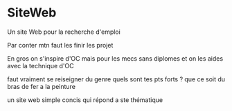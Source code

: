 # SiteWeb

Un site Web pour la recherche d'emploi


Par conter mtn faut les finir les projet

En gros on s'inspire d'OC mais pour les mecs sans diplomes et on les aides avec la technique d'OC

faut vraiment se reiseigner du genre quels sont tes pts forts ? que ce soit du bras de fer a la peinture

un site web simple concis qui répond a ste thématique

